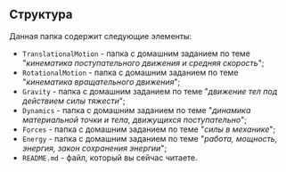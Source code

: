 ## Структура

Данная папка содержит следующие элементы:

* `TranslationalMotion` - папка с домашним заданием по теме "*кинематика поступательного движения и средняя скорость*";
* `RotationalMotion` - папка с домашним заданием по теме "*кинематика вращательного движения*";
* `Gravity` - папка с домашним заданием по теме "*движение тел под действием силы тяжести*";
* `Dynamics` - папка с домашним заданием по теме "*динамика материальной точки и тела, движущихся поступательно*";
* `Forces` - папка с домашним заданием по теме "*силы в механике*";
* `Energy` - папка с домашним заданием по теме "*работа, мощность, энергия, закон сохранения энергии*";
* `README.md` - файл, который вы сейчас читаете.